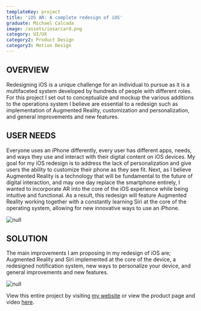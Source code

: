 ```yaml
---
templateKey: project
title: 'iOS AR: A complete redesign of iOS'
graduate: Michael Calcada
image: /assets/iosarcard.png
category: UI/UX
category2: Product Design
category3: Motion Design
---
```

## OVERVIEW

Redesigning iOS is a unique challenge for an individual to pursue as it is a multifaceted system developed by hundreds of people with different roles. For this project I set out to conceptualize and mockup the various additions to the operations system I believe are essential to a redesign such as implementation of Augmented Reality, customization and personalization, and general improvements and new features.

## USER NEEDS

Everyone uses an iPhone differently, every user has different apps, needs, and ways they use and interact with their digital content on iOS devices. My goal for my iOS redesign is to address the lack of personalization and give users the ability to customize their phone as they see fit. Next, as I believe Augmented Reality is a technology that will be fundamental to the future of digital interaction, and may one day replace the smartphone entirely, I wanted to incorporate AR into the core of the iOS experience while being intuitive and functional. As a result, this redesign will feature Augmented Reality working together with a constantly learning Siri at the core of the operating system, allowing for new innovative ways to use an iPhone.

![null](/assets/perspective.png)

## SOLUTION

The main improvements I am proposing in my redesign of iOS are; Augmented Reality and Siri implemented at the core of the device, a redesigned notification system, new ways to personalize your device, and general improvements and new features.

![null](/assets/calcada1.jpg)

View this entire project by visiting [my website](http://michaelcalcada.com/iosredesign.html) or view the product page and video [here](http://www.michaelcalcada.com/iosar/).
